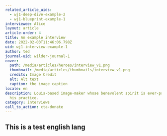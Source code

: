 ```yaml
---
related_article_uids:
  - wj1-deep-dive-example-2
  - wj1-blueprint-example-1
interviewee: Alice
layout: article
article-order: 4
title: An example interview
date: 2022-02-03T11:46:06.798Z
uid: wj1-interview-example-1
author: ted
journal-uid: wilder-journal-1
cover:
  path: /media/articles/heroes/interview_v1.png
  thumbnail: /media/articles/thumbnails/interview_v1.png
  credits: Image Credit
  alt: Alt text
  caption: the image caption
locale: en
description: Louis-based image-maker whose benevolent spirit is ever-present in
  his practice.
category: interviews
call_to_action: cta-donate
---
```

## This is a test english lang
